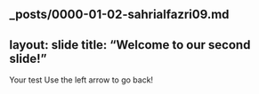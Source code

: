 _posts/0000-01-02-sahrialfazri09.md
---
layout: slide
title: “Welcome to our second slide!”
---
Your test
Use the left arrow to go back!
